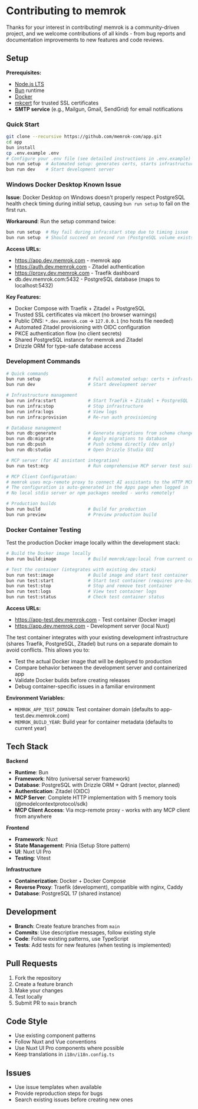# Contributing to memrok

Thanks for your interest in contributing! memrok is a community-driven project, and we welcome contributions of all kinds - from bug reports and documentation improvements to new features and code reviews.

## Setup

**Prerequisites:**

- [Node.js LTS](https://nodejs.org/)
- [Bun](https://bun.sh/) runtime
- [Docker](https://docs.docker.com/get-docker/)
- [mkcert](https://mkcert.dev) for trusted SSL certificates
- **SMTP service** (e.g., Mailgun, Gmail, SendGrid) for email notifications

### Quick Start

```bash
git clone --recursive https://github.com/memrok-com/app.git
cd app
bun install
cp .env.example .env
# Configure your .env file (see detailed instructions in .env.example)
bun run setup  # Automated setup: generates certs, starts infrastructure, sets up database, provisions auth
bun run dev    # Start development server
```

### Windows Docker Desktop Known Issue

**Issue**: Docker Desktop on Windows doesn't properly respect PostgreSQL health check timing during initial setup, causing `bun run setup` to fail on the first run.

**Workaround**: Run the setup command twice:

```bash
bun run setup  # May fail during infra:start step due to timing issue
bun run setup  # Should succeed on second run (PostgreSQL volume exists)
```

**Access URLs:**

- https://app.dev.memrok.com - memrok app
- https://auth.dev.memrok.com - Zitadel authentication
- https://proxy.dev.memrok.com - Traefik dashboard
- db.dev.memrok.com:5432 - PostgreSQL database (maps to localhost:5432)

**Key Features:**

- Docker Compose with Traefik + Zitadel + PostgreSQL
- Trusted SSL certificates via mkcert (no browser warnings)
- Public DNS: `*.dev.memrok.com` → `127.0.0.1` (no hosts file needed)
- Automated Zitadel provisioning with OIDC configuration
- PKCE authentication flow (no client secrets)
- Shared PostgreSQL instance for memrok and Zitadel
- Drizzle ORM for type-safe database access

### Development Commands

```bash
# Quick commands
bun run setup                  # Full automated setup: certs + infrastructure + database + auth (recommended)
bun run dev                    # Start development server

# Infrastructure management
bun run infra:start            # Start Traefik + Zitadel + PostgreSQL
bun run infra:stop             # Stop infrastructure
bun run infra:logs             # View logs
bun run infra:provision        # Re-run auth provisioning

# Database management
bun run db:generate            # Generate migrations from schema changes
bun run db:migrate             # Apply migrations to database
bun run db:push                # Push schema directly (dev only)
bun run db:studio              # Open Drizzle Studio GUI

# MCP server (for AI assistant integration)
bun run test:mcp               # Run comprehensive MCP server test suite

# MCP Client Configuration:
# memrok uses mcp-remote proxy to connect AI assistants to the HTTP MCP endpoint
# The configuration is auto-generated in the Apps page when logged in
# No local stdio server or npm packages needed - works remotely!

# Production builds
bun run build                  # Build for production
bun run preview                # Preview production build
```

### Docker Container Testing

Test the production Docker image locally within the development stack:

```bash
# Build the Docker image locally
bun run build:image            # Build memrok/app:local from current code

# Test the container (integrates with existing dev stack)
bun run test:image             # Build image and start test container
bun run test:start             # Start test container (requires pre-built image)
bun run test:stop              # Stop and remove test container
bun run test:logs              # View test container logs
bun run test:status            # Check test container status
```

**Access URLs:**
- https://app-test.dev.memrok.com - Test container (Docker image)
- https://app.dev.memrok.com - Development server (local Nuxt)

The test container integrates with your existing development infrastructure (shares Traefik, PostgreSQL, Zitadel) but runs on a separate domain to avoid conflicts. This allows you to:

- Test the actual Docker image that will be deployed to production
- Compare behavior between the development server and containerized app
- Validate Docker builds before creating releases
- Debug container-specific issues in a familiar environment

**Environment Variables:**
- `MEMROK_APP_TEST_DOMAIN`: Test container domain (defaults to app-test.dev.memrok.com)
- `MEMROK_BUILD_YEAR`: Build year for container metadata (defaults to current year)

## Tech Stack

**Backend**

- **Runtime**: Bun
- **Framework**: Nitro (universal server framework)
- **Database**: PostgreSQL with Drizzle ORM + Qdrant (vector, planned)
- **Authentication**: Zitadel (OIDC)
- **MCP Server**: Complete HTTP implementation with 5 memory tools (@modelcontextprotocol/sdk)
- **MCP Client Access**: Via mcp-remote proxy - works with any MCP client from anywhere

**Frontend**

- **Framework**: Nuxt
- **State Management**: Pinia (Setup Store pattern)
- **UI**: Nuxt UI Pro
- **Testing**: Vitest

**Infrastructure**

- **Containerization**: Docker + Docker Compose
- **Reverse Proxy**: Traefik (development), compatible with nginx, Caddy
- **Database**: PostgreSQL 17 (shared instance)

## Development

- **Branch**: Create feature branches from `main`
- **Commits**: Use descriptive messages, follow existing style
- **Code**: Follow existing patterns, use TypeScript
- **Tests**: Add tests for new features (when testing is implemented)

## Pull Requests

1. Fork the repository
2. Create a feature branch
3. Make your changes
4. Test locally
5. Submit PR to `main` branch

## Code Style

- Use existing component patterns
- Follow Nuxt and Vue conventions
- Use Nuxt UI Pro components where possible
- Keep translations in `i18n/i18n.config.ts`

## Issues

- Use issue templates when available
- Provide reproduction steps for bugs
- Search existing issues before creating new ones

